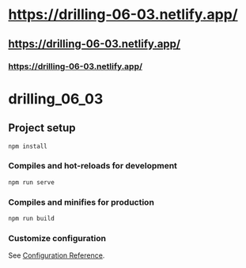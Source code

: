 # https://drilling-06-03.netlify.app/
## https://drilling-06-03.netlify.app/
### https://drilling-06-03.netlify.app/

# drilling_06_03

## Project setup
```
npm install
```

### Compiles and hot-reloads for development
```
npm run serve
```

### Compiles and minifies for production
```
npm run build
```

### Customize configuration
See [Configuration Reference](https://cli.vuejs.org/config/).
